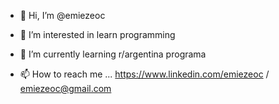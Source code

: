 - 👋 Hi, I’m @emiezeoc
- 👀 I’m interested in learn programming
- 🌱 I’m currently learning r/argentina programa

- 📫 How to reach me ... https://www.linkedin.com/emiezeoc / emiezeoc@gmail.com
<!---
emiezeoc/emiezeoc is a ✨ special ✨ repository because its `README.md` (this file) appears on your GitHub profile.
You can click the Preview link to take a look at your changes.
--->
